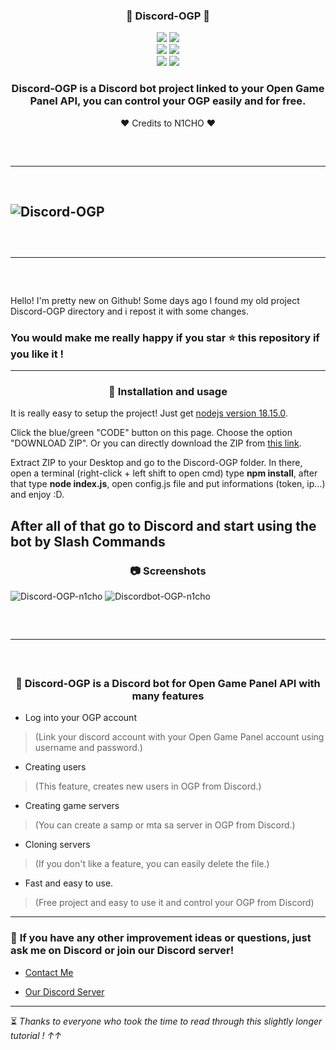 ### <div align="center"> 🎃 Discord-OGP 🎃

<div align="center">
    <img src="https://img.shields.io/github/languages/top/notN1CHO/Discord-OGP?color=%23000000">
    <img src="https://img.shields.io/github/stars/notN1CHO/Discord-OGP?color=%23000000&logoColor=%23000000">
    <br>
    <img src="https://img.shields.io/github/commit-activity/w/notN1CHO/Discord-OGP?color=%23000000"> 
    <img src="https://img.shields.io/github/last-commit/notN1CHO/Discord-OGP?color=%23000000&logoColor=%23000000">
    <br>
    <img src="https://img.shields.io/github/issues/notN1CHO/Discord-OGP?color=%23000000&logoColor=%23000000">
    <img src="https://img.shields.io/github/issues-closed/notN1CHO/Discord-OGP?color=%23000000&logoColor=%23000000">



### Discord-OGP is a Discord bot project linked to your Open Game Panel API, you can control your OGP easily and for free. 

 ❤️ Credits to N1CHO ❤️

</div>
<hr style="border-radius: 2%; margin-top: 60px; margin-bottom: 60px;" noshade="" size="20" width="100%">

![Discord-OGP](https://camo.githubusercontent.com/9a9d7907a4e7fb7a7c453c0ea9109262d6714af739e861c34c84a4d9d6dc7cb6/68747470733a2f2f692e696d6775722e636f6d2f79525a723952662e706e67)
---------------------------------------------------------------------------------------------------
<hr style="border-radius: 2%; margin-top: 60px; margin-bottom: 60px;" noshade="" size="20" width="100%">

Hello! I'm pretty new on Github! Some days ago I found my old project Discord-OGP directory and i repost it with some changes.

### You would make me really happy if you star ⭐ this repository if you like it !
---------------------------------------------------------------------------------------------------
<div align="center">

### 💉 **Installation and usage**

</div>

It is really easy to setup the project! Just get [nodejs version 18.15.0](https://nodejs.org/dist/latest-v18.x/node-v18.15.0-x64.msi).

Click the blue/green "CODE" button on this page. Choose the option "DOWNLOAD ZIP". Or you can directly download the ZIP from [this link](https://github.com/notN1CHO/Discord-OGP/archive/refs/heads/main.zip).

Extract ZIP to your Desktop and go to the Discord-OGP folder. In there, open a terminal (right-click + left shift to open cmd) type **npm install**, after that type **node index.js**, open config.js file and put informations (token, ip...) and enjoy :D.

After all of that go to Discord and start using the bot by Slash Commands
---------------------------------------------------------------------------------------------------
<div align="center">

### 📷 **Screenshots**

</div>

![Discord-OGP-n1cho](https://media.discordapp.net/attachments/867378834559336458/1090348043527802910/image.png)
![Discordbot-OGP-n1cho](https://media.discordapp.net/attachments/867378834559336458/1090348491529781288/image.png)
<hr style="border-radius: 2%; margin-top: 60px; margin-bottom: 60px;" noshade="" size="20" width="100%">

<div align="center">

### 🎈 **Discord-OGP is a Discord bot for Open Game Panel API with many features**

</div>

- Log into your OGP account
> (Link your discord account with your Open Game Panel account using username and password.)

- Creating users 
> (This feature, creates new users in OGP from Discord.)

- Creating game servers
> (You can create a samp or mta sa server in OGP from Discord.)

- Cloning servers 
> (If you don't like a feature, you can easily delete the file.)

- Fast and easy to use.
> (Free project and easy to use it and control your OGP from Discord)
------------------------------------------------------------------------------------------------------------
### 📝 **If you have any other improvement ideas or questions, just ask me on Discord or join our Discord server!**

- [Contact Me](https://discordlookup.com/user/704896961563590767)


- [Our Discord Server](https://discord.gg/9PYuyYwE7F)                                                                                                                                                                      
------------------------------------------------------------------------------------------------------------
⏳ *Thanks to everyone who took the time to read through this slightly longer tutorial ! ↑↑*
